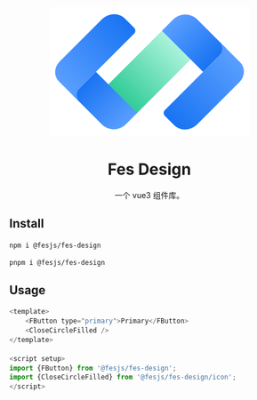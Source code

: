 <p align="center">
  <a href="">
    <img width="362" src="./docs/public/images/fes-logo.png">
  </a>
</p>

<h1 align="center">Fes Design</h1>

<div align="center">

一个 vue3 组件库。
</div>

## Install

```bash
npm i @fesjs/fes-design
```

```bash
pnpm i @fesjs/fes-design
```

## Usage

```js
<template>
    <FButton type="primary">Primary</FButton>
    <CloseCircleFilled />
</template>

<script setup>
import {FButton} from '@fesjs/fes-design';
import {CloseCircleFilled} from '@fesjs/fes-design/icon';
</script>
```
